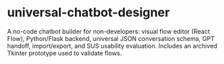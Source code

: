 # universal-chatbot-designer
A no-code chatbot builder for non-developers: visual flow editor (React Flow), Python/Flask backend, universal JSON conversation schema, GPT handoff, import/export, and SUS usability evaluation. Includes an archived Tkinter prototype used to validate flows.
